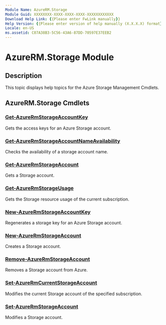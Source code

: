 ```yaml
---
Module Name: AzureRM.Storage
Module Guid: XXXXXXXX-XXXX-XXXX-XXXX-XXXXXXXXXXXX
Download Help Link: {{Please enter FwLink manually}}
Help Version: {{Please enter version of help manually (X.X.X.X) format}}
Locale: en-US
ms.assetid: C07A38B3-5C56-43A6-87DD-70597E37EEB2
---
```


# AzureRM.Storage Module
## Description
This topic displays help topics for the Azure Storage Management Cmdlets.

## AzureRM.Storage Cmdlets
### [Get-AzureRmStorageAccountKey](./Get-AzureRmStorageAccountKey.md)
Gets the access keys for an Azure Storage account.


### [Get-AzureRmStorageAccountNameAvailability](./Get-AzureRmStorageAccountNameAvailability.md)
Checks the availability of a storage account name.


### [Get-AzureRmStorageAccount](./Get-AzureRmStorageAccount.md)
Gets a Storage account.


### [Get-AzureRmStorageUsage](./Get-AzureRmStorageUsage.md)
Gets the Storage resource usage of the current subscription.


### [New-AzureRmStorageAccountKey](./New-AzureRmStorageAccountKey.md)
Regenerates a storage key for an Azure Storage account.


### [New-AzureRmStorageAccount](./New-AzureRmStorageAccount.md)
Creates a Storage account.


### [Remove-AzureRmStorageAccount](./Remove-AzureRmStorageAccount.md)
Removes a Storage account from Azure.


### [Set-AzureRmCurrentStorageAccount](./Set-AzureRmCurrentStorageAccount.md)
Modifies the current Storage account of the specified subscription.


### [Set-AzureRmStorageAccount](./Set-AzureRmStorageAccount.md)
Modifies a Storage account.



